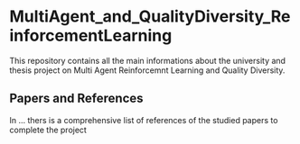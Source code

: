 # MultiAgent_and_QualityDiversity_ReinforcementLearning
This repository contains all the main informations about the university and thesis project on Multi Agent Reinforcemnt Learning and Quality Diversity.

## Papers and References
In ... thers is a comprehensive list of references of the studied papers to complete the project